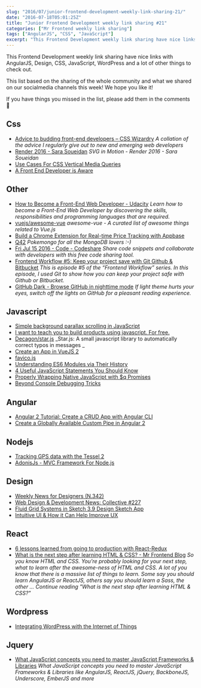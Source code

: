 ```yaml
---
slug: "2016/07/junior-frontend-development-weekly-link-sharing-21/"
date: "2016-07-18T05:01:25Z"
title: "Junior Frontend Development weekly link sharing #21"
categories: ["Mr Frontend weekly link sharing"]
tags: ["AngularJS", "CSS", "JavaScript"]
excerpt: "This Frontend Development weekly link sharing have nice links with AngularJS, Design, CSS, JavaScri..."
---
```


This Frontend Development weekly link sharing have nice links with AngularJS, Design, CSS, JavaScript, WordPress and a lot of other things to check out.

This list based on the sharing of the whole community and what we shared on our socialmedia channels this week! We hope you like it!

If you have things you missed in the list, please add them in the comments 🙂

## Css

* [Advice to budding front-end developers – CSS Wizardry](http://csswizardry.com/2014/08/advice-to-budding-front-end-developers/ "Advice to budding front-end developers – CSS Wizardry") _A collation of the advice I regularly give out to new and emerging web developers_
* [Render 2016 - Sara Soueidan](http://buff.ly/29AMCeE "Render 2016 - Sara Soueidan") _SVG in Motion - Render 2016 - Sara Soueidan_
* [Use Cases For CSS Vertical Media Queries](http://buff.ly/29ANfJI "Use Cases For CSS Vertical Media Queries - Ahmad Shadeed")
* [A Front End Developer is Aware](http://buff.ly/29s3vZp "A Front End Developer is Aware | CSS-Tricks")

## Other

* [How to Become a Front-End Web Developer - Udacity](https://www.udacity.com/career-paths/front-end-web-developer "How to Become a Front-End Web Developer - Udacity") _Learn how to become a Front-End Web Developer by discovering the skills, responsibilities and programming languages that are required._
* [vuejs/awesome-vue](https://github.com/vuejs/awesome-vue "vuejs/awesome-vue") _awesome-vue - A curated list of awesome things related to Vue.js_
* [Build a Chrome Extension for Real-time Price Tracking with Appbase](http://buff.ly/29AdgsL "Build a Chrome Extension for Real-time Price Tracking with Appbase")
* [Q42](https://www.facebook.com/Q42bv/videos/10153766854991984/ "Q42") _Pokemongo for all the MongoDB lovers :-)_
* [Fri Jul 15 2016 - Code - Codeshare](https://codeshare.io/0aWyX "Fri Jul 15 2016 - Code - Codeshare") _Share code snippets and collaborate with developers with this free code sharing tool._
* [Frontend Workflow #5: Keep your project save with Git Github & Bitbucket](http://blog.mrfrontend.org/2016/04/frontend-workflow-5-keep-project-save-git-github-bitbucket/ "Frontend Workflow #5: Keep your project save with Git Github & Bitbucket") _This is episode #5 of the “Frontend Workflow” series. In this episode, I used Git to show how you can keep your project safe with Github or Bitbucket._
* [GitHub Dark - Browse GitHub in nighttime mode](https://cquanu.github.io/github-dark/ "GitHub Dark - Browse GitHub in nighttime mode") _If light theme hurts your eyes, switch off the lights on GitHub for a pleasant reading experience._

## Javascript

* [Simple background parallax scrolling in JavaScript](http://codepen.io/juanbrujo/pen/spjGA "Simple background parallax scrolling in JavaScript")
* [I want to teach you to build products using javascript. For free.](http://buff.ly/29MRTV5 "I want to teach you to build products using javascript. For free.")
* [Decagon/star.js](http://buff.ly/29VS5CI "Decagon/star.js") _Star.js: A small javascript library to automatically correct typos in messages _
* [Create an App in VueJS 2](http://buff.ly/29TlcDz "Create an App in VueJS 2")
* [favico.js](http://buff.ly/29xmP7z "favico.js")
* [Understanding ES6 Modules via Their History](http://buff.ly/29JDyYT "Understanding ES6 Modules via Their History")
* [4 Useful JavaScript Statements You Should Know](http://buff.ly/29JuOSD "4 Useful JavaScript Statements You Should Know")
* [Properly Wrapping Native JavaScript with $q Promises](http://buff.ly/29v6vUf "Properly Wrapping Native JavaScript with $q Promises")
* [Beyond Console Debugging Tricks](http://buff.ly/29umj9Q "Beyond Console Debugging Tricks OutSystems Experts")

## Angular

* [Angular 2 Tutorial: Create a CRUD App with Angular CLI](http://buff.ly/29HCDEQ "Angular 2 Tutorial: Create a CRUD App with Angular CLI")
* [Create a Globally Available Custom Pipe in Angular 2](http://buff.ly/29TZ1hR "Create a Globally Available Custom Pipe in Angular 2")

## Nodejs

* [Tracking GPS data with the Tessel 2](http://buff.ly/29F98Xb "Tracking GPS data with the Tessel 2")
* [AdonisJs - MVC Framework For Node.js](http://buff.ly/29xcSqW "AdonisJs - MVC Framework For Node.js")

## Design

* [Weekly News for Designers (N.342)](http://buff.ly/29Gq7Jm "Weekly News for Designers (N.342) - Modular CSS Flexbox Grid Bootstrap 4")
* [Web Design & Development News: Collective #227](http://buff.ly/29ANBQk "Web Design & Development News: Collective #227 | Codrops")
* [Fluid Grid Systems in Sketch 3.9 Design Sketch App](http://buff.ly/29GpjnN "Fluid Grid Systems in Sketch 3.9 Design Sketch App")
* [Intuitive UI & How it Can Help Improve UX](http://buff.ly/29ALewW "Intuitive UI & How it Can Help Improve UX")

## React

* [6 lessons learned from going to production with React-Redux](http://buff.ly/29xcnx9 "6 lessons learned from going to production with React-Redux")
* [What is the next step after learning HTML & CSS? - Mr Frontend Blog](http://blog.mrfrontend.org/2016/06/what-is-the-next-step-after-learning-html-css/ "What is the next step after learning HTML & CSS? - Mr Frontend Blog") _So you know HTML and CSS. You’re probably looking for your next step, what to learn after the awesome-ness of HTML and CSS. A lot of you know that there is a massive list of things to learn. Some say you should learn AngularJS or ReactJS, others say you should learn a Sass, the other … Continue reading "What is the next step after learning HTML & CSS?"_

## Wordpress

* [Integrating WordPress with the Internet of Things](http://buff.ly/29I5ACs "Integrating WordPress with the Internet of Things")

## Jquery

* [What JavaScript concepts you need to master JavaScript Frameworks & Libraries](http://blog.mrfrontend.org/2016/04/javascript-concepts-need-master-javascript-frameworks-libraries/ "What JavaScript concepts you need to master JavaScript Frameworks & Libraries") _What JavaScript concepts you need to master JavaScript Frameworks & Libraries like AngularJS, ReactJS, jQuery, BackboneJS, Underscore, EmberJS and more_